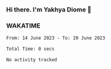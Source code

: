 ### Hi there. I'm Yakhya Diome 👋

### WAKATIME
<!--START_SECTION:waka-->

```txt
From: 14 June 2023 - To: 20 June 2023

Total Time: 0 secs

No activity tracked
```

<!--END_SECTION:waka-->
